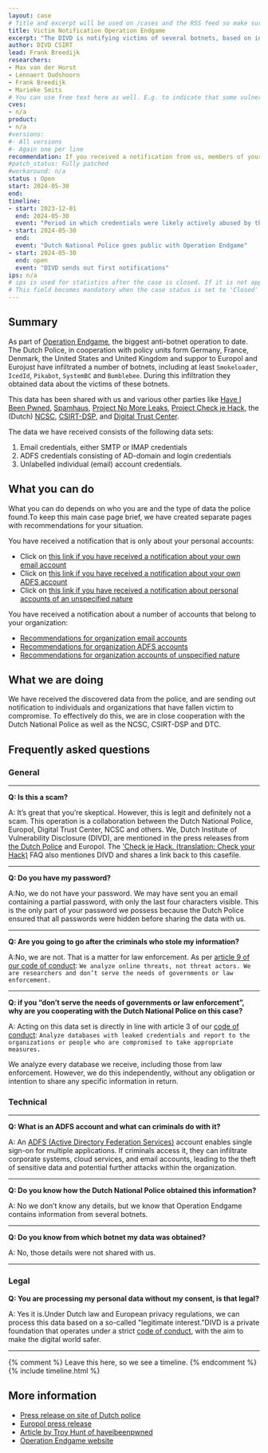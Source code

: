 ```yaml
---
layout: case
# Title and excerpt will be used on /cases and the RSS feed so make sure they reflect the case well
title: Victim Notification Operation Endgame
excerpt: "The DIVD is notifying victims of several botnets, based on information obtained from the Dutch National Police's Operation Endgame"
author: DIVD CSIRT
lead: Frank Breedijk
researchers:
- Max van der Horst
- Lennaert Oudshoorn
- Frank Breedijk
- Marieke Smits
# You can use free text here as well. E.g. to indicate that some vulnerabilities don't have CVEs assigned (yet).
cves:
- n/a
product: 
- n/a
#versions: 
#- All versions
#- Again one per line
recommendation: If you received a notification from us, members of your organization or your customers had their password stolen or system infected by a botnet. Detailed recommendations are found below.
#patch_status: Fully patched
#workaround: n/a
status : Open
start: 2024-05-30
end: 
timeline:
- start: 2023-12-01
  end: 2024-05-30
  event: "Period in which credentials were likely actively abused by the threat actors"
- start: 2024-05-30
  end:
  event: "Dutch National Police goes public with Operation Endgame"
- start: 2024-05-30
  end: open
  event: "DIVD sends out first notifications"
ips: n/a
# ips is used for statistics after the case is closed. If it is not applicable, you can set IPs to n/a (e.g. stolen credentials)
# This field becomes mandatory when the case status is set to 'Closed'
---
```

## Summary

As part of [Operation Endgame](https://www.politie.nl/endgame), the biggest anti-botnet operation to date. The Dutch Police, in cooperation with policy units form Germany, France, Denmark, the United States and United Kingdom and suppor to Europol and Eurojust have infiltrated a number of botnets, including at least `Smokeloader`, `IcedId`, `Pikabot`, `SystemBC` and `Bumblebee`. During this infiltration they obtained data about the victims of these botnets. 

This data has been shared with us and various other parties like [Have I Been Pwned](https://haveibeenpwned.com/), [Spamhaus](https://www.spamhaus.org/resource-hub/malware/operation-endgame-botnets-disrupted-after-international-action/), [Project No More Leaks](https://www.politie.nl/onderwerpen/no-more-leaks.html), [Project Check je Hack](https://www.politie.nl/informatie/checkjehack.html), the (Dutch) [NCSC](https://ncsc.nl),  [CSIRT-DSP](https://csirtdsp.nl/), and [Digital Trust Center](https://www.digitaltrustcenter.nl/).

The data we have received consists of the following data sets:
1. Email credentials, either SMTP or IMAP credentials
2. ADFS credentials consisting of AD-domain and login credentials
3. Unlabelled individual (email) account credentials.

## What you can do

What you can do depends on who you are and the type of data the police found.To keep this main case page brief, we have created separate pages with recommendations for your situation.

You have received a notification that is only about your personal accounts:
* Click on [this link if you have received a notification about your own email account](/DIVD-2024-00019/personal-email-account/)
* Click on [this link if you have received a notification about your own ADFS account](/DIVD-2024-00019/personal-adfs-account/)
* Click on [this link if you have received a notification about personal accounts of an unspecified nature](/DIVD-2024-00019/personal-unclassified-account/)

You have received a notification about a number of accounts that belong to your organization:
* [Recommendations for organization email accounts](/DIVD-2024-00019/organisation-email-accounts/)
* [Recommendations for organization ADFS accounts](/DIVD-2024-00019/organisation-adfs-accounts/)
* [Recommendations for organization accounts of unspecified nature](/DIVD-2024-00019/organisation-unclassified-accounts/)

## What we are doing

We have received the discovered data from the police, and are sending out notification to individuals and organizations that have fallen victim to compromise. To effectively do this, we are in close cooperation with the Dutch National Police as well as the NCSC, CSIRT-DSP and DTC.

## Frequently asked questions 

### General

---

**Q: Is this a scam?**

A: It’s great that you’re skeptical. However, this is legit and definitely not a scam. This operation is a collaboration between the Dutch National Police, Europol, Digital Trust Center, NCSC and others. We, Dutch Institute of Vulnerability Disclosure (DIVD), are mentioned in the press releases from [the Dutch Police](https://www.politie.nl/endgame) and Europol. The ['Check je Hack. (translation: Check your Hack)](https://www.politie.nl/informatie/veel-gestelde-vragen-over-check-je-hack.html) FAQ also mentiones DIVD and shares a link back to this casefile. 

---

**Q: Do you have my password?**

A:No, we do not have your password. 
We may have sent you an email containing a partial password, with only the last four characters visible. This is the only part of your password we possess because the Dutch Police ensured that all passwords were hidden before sharing the data with us.

---

**Q: Are you going to go after the criminals who stole my information?**

A:No, we are not. That is a matter for law enforcement. As per [article 9 of our code of conduct](https://www.divd.nl/code): `We analyze online threats, not threat actors. We are researchers and don’t serve the needs of governments or law enforcement.`

---

**Q: if you “don’t serve the needs of governments or law enforcement”, why are you cooperating with the Dutch National Police on this case?**


A: Acting on this data set is directly in line with article 3 of our [code of conduct](https://www.divd.nl/code): `Analyze databases with leaked credentials and report to the organizations or people who are compromised to take appropriate measures.`

We analyze every database we receive, including those from law enforcement. However, we do this independently, without any obligation or intention to share any specific information in return.



### Technical

---

**Q: What is an ADFS account and what can criminals do with it?**

A: An [ADFS (Active Directory Federation Services)](https://en.wikipedia.org/wiki/Active_Directory_Federation_Services) account enables single sign-on for multiple applications. If criminals access it, they can infiltrate corporate systems, cloud services, and email accounts, leading to the theft of sensitive data and potential further attacks within the organization.

---

**Q: Do you know how the Dutch National Police obtained this information?**

A: No we don’t know any details, but we know that Operation Endgame contains information from several botnets.

---

**Q:  Do you know from which botnet my data was obtained?**

A: No, those details were not shared with us.

---

### Legal

**Q: You are processing my personal data without my consent, is that legal?**

A: Yes it is.Under Dutch law and European privacy regulations, we can process this data based on a so-called "legitimate interest."DIVD is a private foundation that operates under a strict [code of conduct](https://www.divd.nl/code), with the aim to make the digital world safer. 

---

{% comment %}  Leave this here, so we see a timeline. {% endcomment %}
{% include timeline.html %}


## More information
* [Press release on site of Dutch police](https://www.politie.nl/endgame)
* [Europol press release](https://www.europol.europa.eu/media-press/newsroom/news/largest-ever-operation-against-botnets-hits-dropper-malware-ecosystem)
* [Article by Troy Hunt of haveibeenpwned](https://www.troyhunt.com/operation-endgame/)
* [Operation Endgame website](https://www.operation-endgame.com)


